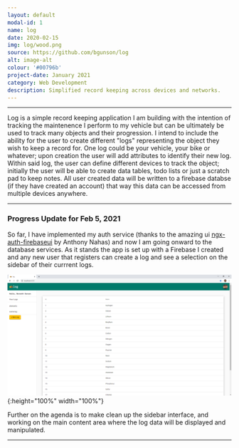 ```yaml
---
layout: default
modal-id: 1
name: log
date: 2020-02-15
img: log/wood.png
source: https://github.com/bgunson/log
alt: image-alt
colour: '#00796b'
project-date: January 2021
category: Web Development
description: Simplified record keeping across devices and networks.
---
```


___

Log is a simple record keeping application I am building with the intention of tracking the maintenence I perform to my vehicle but can be ultimately be used to track many objects and their progression. I intend to include the ability for the user to create different "logs" representing the object they wish to keep a record for. One log could be your vehicle, your bike or whatever; upon creation the user will add attributes to identify their new log. Within said log, the user can define different devices to track the object; initially the user will be able to create data tables, todo lists or just a scratch pad to keep notes. All user created data will be written to a firebase databse (if they have created an account) that way this data can be accessed from multiple devices anywhere. 

___

### Progress Update for Feb 5, 2021 

So far, I have implemented my auth service (thanks to the amazing ui [ngx-auth-firebaseui](https://github.com/AnthonyNahas/ngx-auth-firebaseui) by Anthony Nahas) and now I am going onward to the database services. As it stands the app is set up with a Firebase I created and any new user that registers can create a log and see a selection on the sidebar of their currrent logs. 

![update](img/portfolio/log/screenshot_feb52021.PNG){:height="100%" width="100%"}

Further on the agenda is to make clean up the sidebar interface, and working on the main content area where the log data will be displayed and manipulated.

___